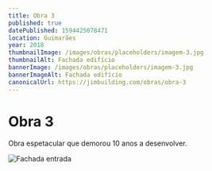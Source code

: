 ```yaml
---
title: Obra 3
published: true
datePublished: 1594425078471
location: Guimarães
year: 2018
thumbnailImage: /images/obras/placeholders/imagem-3.jpg
thumbnailAlt: Fachada edifício
bannerImage: /images/obras/placeholders/imagem-3.jpg
bannerImageAlt: Fachada edifício
canonicalUrl: https://jimbuilding.com/obras/obra-3
---
```


# Obra 3

Obra espetacular que demorou 10 anos a desenvolver.

![Fachada entrada](/images/obras/placeholders/imagem-3.jpg 'Fachada entrada')
